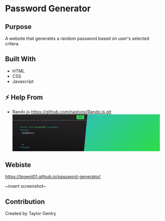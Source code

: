 # Password Generator

## Purpose
A website that generates a random password based on user's selected critera.

## Built With
* HTML
* CSS
* Javascript

## ⚡ Help From
* Rando.js
https://github.com/nastyox/Rando.js.git
![](randoJS.gif)

## Webiste
https://tpgent01.github.io/password-generator/

~insert screenshot~

## Contribution
Created by Taylor Gentry
